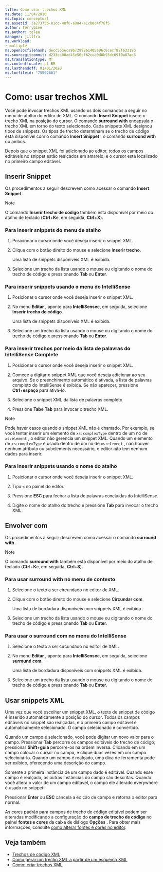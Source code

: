 ```yaml
---
title: Como usar trechos XML
ms.date: 11/04/2016
ms.topic: conceptual
ms.assetid: 3a27375b-81cc-48f6-a884-e1cb8c4f78f5
author: TerryGLee
ms.author: tglee
manager: jillfra
ms.workload:
- multiple
ms.openlocfilehash: decc565eca9b7299761405e06c0cecf82f63319d
ms.sourcegitcommit: d233ca00ad45e50cf62cca0d0b95dc69f0a87ad6
ms.translationtype: MT
ms.contentlocale: pt-BR
ms.lasthandoff: 01/01/2020
ms.locfileid: "75592601"
---
```

# <a name="how-to-use-xml-snippets"></a>Como: usar trechos XML

Você pode invocar trechos XML usando os dois comandos a seguir no menu de atalho do editor de XML. O comando **Insert Snippet** insere o trecho XML na posição do cursor. O comando **surround with** encapsula o trecho XML em torno do texto selecionado. Cada snippets XML designou tipos de snippets. Os tipos de trecho determinam se o trecho de código está disponível com o comando **Insert Snippet** , o comando **surround with** ou ambos.

Depois que o snippet XML foi adicionado ao editor, todos os campos editáveis no snippet estão realçados em amarelo, e o cursor está localizado no primeiro campo editável.

## <a name="insert-snippet"></a>Inserir Snippet

Os procedimentos a seguir descrevem como acessar o comando **Insert Snippet** .

> [!NOTE]
> O comando **Inserir trecho de código** também está disponível por meio do atalho de teclado (**Ctrl**+**K**e, em seguida, **Ctrl**+**X**).

### <a name="to-insert-snippets-from-the-shortcut-menu"></a>Para inserir snippets do menu de atalho

1. Posicionar o cursor onde você deseja inserir o snippet XML.

2. Clique com o botão direito do mouse e selecione **Inserir trecho**.

   Uma lista de snippets disponíveis XML é exibida.

3. Selecione um trecho da lista usando o mouse ou digitando o nome do trecho de código e pressionando **Tab** ou **Enter**.

### <a name="to-insert-snippets-using-the-intellisense-menu"></a>Para inserir snippets usando o menu do IntelliSense

1. Posicionar o cursor onde você deseja inserir o snippet XML.

2. No menu **Editar** , aponte para **IntelliSense**e, em seguida, selecione **Inserir trecho de código**.

   Uma lista de snippets disponíveis XML é exibida.

3. Selecione um trecho da lista usando o mouse ou digitando o nome do trecho de código e pressionando **Tab** ou **Enter**.

### <a name="to-insert-snippets-through-the-intellisense-complete-word-list"></a>Para inserir trechos por meio da lista de palavras do IntelliSense Complete

1. Posicionar o cursor onde você deseja inserir o snippet XML.

2. Comece a digitar o snippet XML que você deseja adicionar ao seu arquivo. Se o preenchimento automático é ativada, a lista de palavras completo do IntelliSense é exibida. Se não aparecer, pressione **Ctrl**+**espaço** para ativá-lo.

3. Selecione o snippet XML da lista de palavras completo.

4. Pressione **Tab**e **Tab** para invocar o trecho XML.

> [!NOTE]
> Pode haver casos quando o snippet XML não é chamado. Por exemplo, se você tentar inserir um elemento de `xs:complexType` dentro de um nó de `xs:element` , o editor não gerencia um snippet XML. Quando um elemento de `xs:complexType` é usado dentro de um nó de `xs:element` , não houver nenhum atributo ou subelements necessário, o editor não tem nenhum dados para inserir.

### <a name="to-insert-snippets-using-the-shortcut-name"></a>Para inserir snippets usando o nome do atalho

1. Posicionar o cursor onde você deseja inserir o snippet XML.

2. Tipo `<` no painel do editor.

3. Pressione **ESC** para fechar a lista de palavras concluídas do IntelliSense.

4. Digite o nome do atalho do trecho e pressione **Tab** para invocar o trecho XML.

## <a name="surround-with"></a>Envolver com

Os procedimentos a seguir descrevem como acessar o comando **surround with** .

> [!NOTE]
> O comando **surround with** também está disponível por meio do atalho de teclado (**Ctrl**+**K**e, em seguida, **Ctrl**+**S**).

### <a name="to-use-surround-with-from-the-context-menu"></a>Para usar surround with no menu de contexto

1. Selecione o texto a ser circundado no editor de XML.

2. Clique com o botão direito do mouse e selecione **Circundar com**.

   Uma lista de bordadura disponíveis com snippets XML é exibida.

3. Selecione um trecho da lista usando o mouse ou digitando o nome do trecho de código e pressionando **Tab** ou **Enter**.

### <a name="to-use-surround-with-from-the-intellisense-menu"></a>Para usar o surround com no menu do IntelliSense

1. Selecione o texto a ser circundado no editor de XML.

2. No menu **Editar** , aponte para **IntelliSense**e, em seguida, selecione **surround com**.

   Uma lista de bordadura disponíveis com snippets XML é exibida.

3. Selecione um trecho da lista usando o mouse ou digitando o nome do trecho de código e pressionando **Tab** ou **Enter**.

## <a name="use-xml-snippets"></a>Usar snippets XML

Uma vez que você escolher um snippet XML, o texto de snippet de código é inserido automaticamente a posição do cursor. Todos os campos editáveis no snippet são realçadas, e o primeiro campo editável é automaticamente selecionado. O campo selecionado é convertido.

Quando um campo é selecionado, você pode digitar um novo valor para o campo. Pressionar **Tab** percorre os campos editáveis do trecho de código; pressionar **Shift**+**guia** percorre-os na ordem inversa. Clicando em um campo colocar o cursor no campo, e clique duas vezes em um campo selecioná-lo. Quando um campo é realçado, uma dica de ferramenta pode ser exibido, oferecendo uma descrição do campo.

Somente a primeira instância de um campo dado é editável. Quando esse campo é realçado, as outras instâncias do campo são descritas. Quando você altera o valor de um campo editável, o campo ele alterado everywhere é usado no snippet.

Pressionar **Enter** ou **ESC** cancela a edição de campo e retorna o editor para normal.

As cores padrão para campos de trecho de código editável podem ser alteradas modificando a configuração do **campo de trecho de código** no painel **fontes e cores** da caixa de diálogo **Opções** . Para obter mais informações, consulte [como alterar fontes e cores no editor](../ide/reference/how-to-change-fonts-and-colors-in-the-editor.md).

## <a name="see-also"></a>Veja também

- [Trechos de código XML](../xml-tools/xml-snippets.md)
- [Como gerar um trecho XML a partir de um esquema XML](../xml-tools/how-to-generate-an-xml-snippet-from-an-xml-schema.md)
- [Como: criar trechos XML](../xml-tools/how-to-create-xml-snippets.md)
